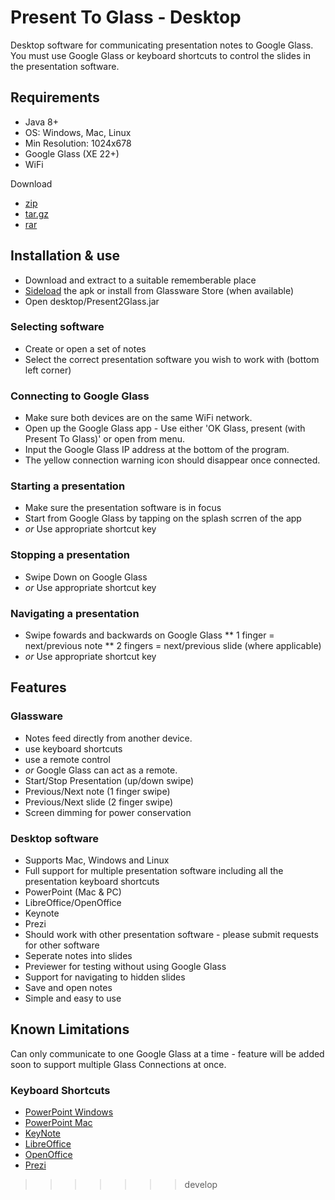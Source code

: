 # Present To Glass - Desktop

Desktop software for communicating presentation notes to Google Glass. You must use Google Glass or keyboard shortcuts to control the slides in the presentation software. 

## Requirements
* Java 8+
* OS: Windows, Mac, Linux 
* Min Resolution: 1024x678
* Google Glass (XE 22+)
* WiFi

Download
* [zip](http://present2.glass/download/app.zip)
* [tar.gz](http://present2.glass/download/app.tar.gz)
* [rar](http://present2.glass/download/app.rar)

## Installation & use
* Download and extract to a suitable rememberable place
* [Sideload](http://glassappz.com/ten-easy-steps-to-side-load-an-app-to-google-glass/) the apk or install from Glassware Store (when available)
* Open desktop/Present2Glass.jar

### Selecting software
* Create or open a set of notes
* Select the correct presentation software you wish to work with (bottom left corner)

### Connecting to Google Glass
* Make sure both devices are on the same WiFi network.
* Open up the Google Glass app - Use either 'OK Glass, present (with Present To Glass)' or open from menu.
* Input the Google Glass IP address at the bottom of the program. 
* The yellow connection warning icon should disappear once connected.

### Starting a presentation
* Make sure the presentation software is in focus
* Start from Google Glass by tapping on the splash scrren of the app
* _or_ Use appropriate shortcut key 

### Stopping a presentation
* Swipe Down on Google Glass
* _or_ Use appropriate shortcut key 

### Navigating a presentation
* Swipe fowards and backwards on Google Glass
** 1 finger = next/previous note
** 2 fingers = next/previous slide (where applicable)
* _or_ Use appropriate shortcut key

## Features
### Glassware
  - Notes feed directly from another device.
   - use keyboard shortcuts
   - use a remote control
  - _or_ Google Glass can act as a remote.
   -   Start/Stop Presentation (up/down swipe) 
   -   Previous/Next note (1 finger swipe)
   -   Previous/Next slide (2 finger swipe)
  - Screen dimming for power conservation

### Desktop software
 - Supports Mac, Windows and Linux
 - Full support for multiple presentation software including all the presentation keyboard shortcuts
  -  PowerPoint (Mac & PC)
  -  LibreOffice/OpenOffice
  -  Keynote
  -  Prezi
 - Should work with other presentation software - please submit requests for other software
 - Seperate notes into slides
 - Previewer for testing without using Google Glass
 - Support for navigating to hidden slides
 - Save and open notes
 - Simple and easy to use

## Known Limitations
Can only communicate to one Google Glass at a time - feature will be added soon to support multiple Glass Connections at once.

### Keyboard Shortcuts
* [PowerPoint Windows](http://office.microsoft.com/en-gb/powerpoint-help/slide-show-keyboard-shortcuts-HP005195303.aspx)
* [PowerPoint Mac](https://support.office.com/en-nz/article/PowerPoint-keyboard-shortcuts-f25f92b3-b0a8-4c60-aec8-954b72aa81ad)
* [KeyNote](http://support.apple.com/kb/PH5986)
* [LibreOffice](https://help.libreoffice.org/Impress/Shortcut_Keys_for_Impress)
* [OpenOffice](http://www.keyxl.com/aaae3c3/396/Impress-keyboard-shortcuts.htm)
* [Prezi](https://prezi.com/support/article/creating/keyboard-shortcuts/?lang=en)
>>>>>>> develop
